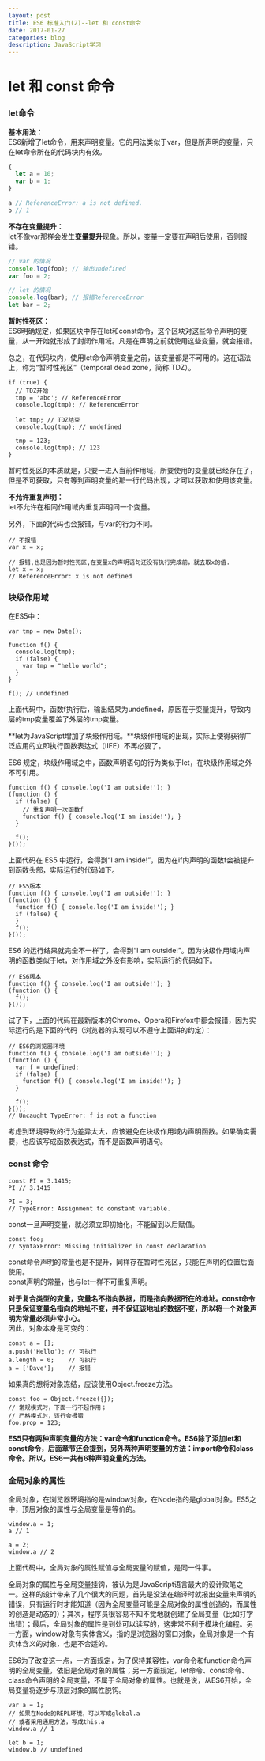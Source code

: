 ```yaml
---
layout: post
title: ES6 标准入门(2)--let 和 const命令
date: 2017-01-27
categories: blog
description: JavaScript学习
---
```


# let 和 const 命令    

### let命令    
**基本用法：**    
ES6新增了let命令，用来声明变量。它的用法类似于var，但是所声明的变量，只在let命令所在的代码块内有效。    

``` javascript
{
  let a = 10;
  var b = 1;
}

a // ReferenceError: a is not defined.
b // 1
```

**不存在变量提升：**    
let不像var那样会发生**变量提升**现象。所以，变量一定要在声明后使用，否则报错。    

``` javascript
// var 的情况
console.log(foo); // 输出undefined
var foo = 2;

// let 的情况
console.log(bar); // 报错ReferenceError
let bar = 2;
```

**暂时性死区：**    
ES6明确规定，如果区块中存在let和const命令，这个区块对这些命令声明的变量，从一开始就形成了封闭作用域。凡是在声明之前就使用这些变量，就会报错。    

总之，在代码块内，使用let命令声明变量之前，该变量都是不可用的。这在语法上，称为“暂时性死区”（temporal dead zone，简称 TDZ）。    

```
if (true) {
  // TDZ开始
  tmp = 'abc'; // ReferenceError
  console.log(tmp); // ReferenceError

  let tmp; // TDZ结束
  console.log(tmp); // undefined

  tmp = 123;
  console.log(tmp); // 123
}
```
暂时性死区的本质就是，只要一进入当前作用域，所要使用的变量就已经存在了，但是不可获取，只有等到声明变量的那一行代码出现，才可以获取和使用该变量。    

**不允许重复声明：**    
let不允许在相同作用域内重复声明同一个变量。    

另外，下面的代码也会报错，与var的行为不同。     

```
// 不报错
var x = x;

// 报错,也是因为暂时性死区,在变量x的声明语句还没有执行完成前，就去取x的值.
let x = x;
// ReferenceError: x is not defined
```

### 块级作用域    
在ES5中：    

```
var tmp = new Date();

function f() {
  console.log(tmp);
  if (false) {
    var tmp = "hello world";
  }
}

f(); // undefined
```
上面代码中，函数f执行后，输出结果为undefined，原因在于变量提升，导致内层的tmp变量覆盖了外层的tmp变量。    

**let为JavaScript增加了块级作用域。**块级作用域的出现，实际上使得获得广泛应用的立即执行函数表达式（IIFE）不再必要了。    

ES6 规定，块级作用域之中，函数声明语句的行为类似于let，在块级作用域之外不可引用。    

``` 
function f() { console.log('I am outside!'); }
(function () {
  if (false) {
    // 重复声明一次函数f
    function f() { console.log('I am inside!'); }
  }

  f();
}());
```
上面代码在 ES5 中运行，会得到“I am inside!”，因为在if内声明的函数f会被提升到函数头部，实际运行的代码如下。    

```
// ES5版本
function f() { console.log('I am outside!'); }
(function () {
  function f() { console.log('I am inside!'); }
  if (false) {
  }
  f();
}());
```

ES6 的运行结果就完全不一样了，会得到“I am outside!”。因为块级作用域内声明的函数类似于let，对作用域之外没有影响，实际运行的代码如下。    

```
// ES6版本
function f() { console.log('I am outside!'); }
(function () {
  f();
}());
```

试了下，上面的代码在最新版本的Chrome、Opera和Firefox中都会报错，因为实际运行的是下面的代码（浏览器的实现可以不遵守上面讲的约定）：    

```
// ES6的浏览器环境
function f() { console.log('I am outside!'); }
(function () {
  var f = undefined;
  if (false) {
    function f() { console.log('I am inside!'); }
  }

  f();
}());
// Uncaught TypeError: f is not a function
```

考虑到环境导致的行为差异太大，应该避免在块级作用域内声明函数。如果确实需要，也应该写成函数表达式，而不是函数声明语句。    

### const 命令    

```
const PI = 3.1415;
PI // 3.1415

PI = 3;
// TypeError: Assignment to constant variable.
```
const一旦声明变量，就必须立即初始化，不能留到以后赋值。    

```
const foo;
// SyntaxError: Missing initializer in const declaration
```
const命令声明的常量也是不提升，同样存在暂时性死区，只能在声明的位置后面使用。    
const声明的常量，也与let一样不可重复声明。    

**对于复合类型的变量，变量名不指向数据，而是指向数据所在的地址。const命令只是保证变量名指向的地址不变，并不保证该地址的数据不变，所以将一个对象声明为常量必须非常小心。**    
因此，对象本身是可变的：    

```
const a = [];
a.push('Hello'); // 可执行
a.length = 0;    // 可执行
a = ['Dave'];    // 报错
```
如果真的想将对象冻结，应该使用Object.freeze方法。    

```
const foo = Object.freeze({});
// 常规模式时，下面一行不起作用；
// 严格模式时，该行会报错
foo.prop = 123;
```

**ES5只有两种声明变量的方法：var命令和function命令。ES6除了添加let和const命令，后面章节还会提到，另外两种声明变量的方法：import命令和class命令。所以，ES6一共有6种声明变量的方法。**    

### 全局对象的属性    
全局对象，在浏览器环境指的是window对象，在Node指的是global对象。ES5之中，顶层对象的属性与全局变量是等价的。    

```
window.a = 1;
a // 1

a = 2;
window.a // 2
```
上面代码中，全局对象的属性赋值与全局变量的赋值，是同一件事。    

全局对象的属性与全局变量挂钩，被认为是JavaScript语言最大的设计败笔之一。这样的设计带来了几个很大的问题，首先是没法在编译时就报出变量未声明的错误，只有运行时才能知道（因为全局变量可能是全局对象的属性创造的，而属性的创造是动态的）；其次，程序员很容易不知不觉地就创建了全局变量（比如打字出错）；最后，全局对象的属性是到处可以读写的，这非常不利于模块化编程。另一方面，window对象有实体含义，指的是浏览器的窗口对象，全局对象是一个有实体含义的对象，也是不合适的。    

ES6为了改变这一点，一方面规定，为了保持兼容性，var命令和function命令声明的全局变量，依旧是全局对象的属性；另一方面规定，let命令、const命令、class命令声明的全局变量，不属于全局对象的属性。也就是说，从ES6开始，全局变量将逐步与顶层对象的属性脱钩。      

```
var a = 1;
// 如果在Node的REPL环境，可以写成global.a
// 或者采用通用方法，写成this.a
window.a // 1

let b = 1;
window.b // undefined
```